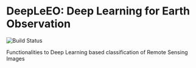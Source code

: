 # DeepLeEO: Deep Learning for Earth Observation
![Build Status](https://travis-ci.com/rvmaretto/DeepLeEO.svg?token=hzZBUnY2fxA36rz9qeM9&branch=master)

Functionalities to Deep Learning based classification of Remote Sensing Images
